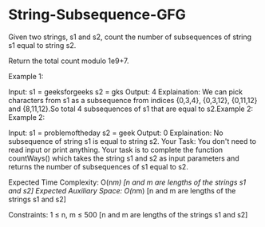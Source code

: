 # String-Subsequence-GFG
Given two strings, s1 and s2, count the number of subsequences of string s1 equal to string s2.

Return the total count modulo 1e9+7.

Example 1:

Input: 
s1 = geeksforgeeks
s2 = gks
Output:
4
Explaination: 
We can pick characters from s1 as a subsequence from indices {0,3,4}, {0,3,12}, {0,11,12} and {8,11,12}.So total 4 subsequences of s1 that are equal to s2.Example 2:
Example 2:

Input: 
s1 = problemoftheday
s2 = geek
Output:
0
Explaination: 
No subsequence of string s1 is equal to string s2.
Your Task:
You don't need to read input or print anything. Your task is to complete the function countWays() which takes the string s1 and s2 as input parameters and returns the number of subsequences of s1 equal to s2.

Expected Time Complexity: O(n*m)        [n and m are lengths of the strings s1 and s2]
Expected Auxiliary Space: O(n*m)           [n and m are lengths of the strings s1 and s2]

Constraints:
1 ≤ n, m ≤ 500  [n and m are lengths of the strings s1 and s2]

